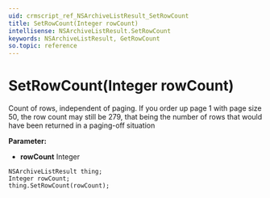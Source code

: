 ```yaml
---
uid: crmscript_ref_NSArchiveListResult_SetRowCount
title: SetRowCount(Integer rowCount)
intellisense: NSArchiveListResult.SetRowCount
keywords: NSArchiveListResult, GetRowCount
so.topic: reference
---
```


# SetRowCount(Integer rowCount)

Count of rows, independent of paging. If you order up page 1 with page size 50, the row count may still be 279, that being the number of rows that would have been returned in a  paging-off situation

**Parameter:** 
* **rowCount** Integer

```crmscript
NSArchiveListResult thing;
Integer rowCount;
thing.SetRowCount(rowCount);
```

